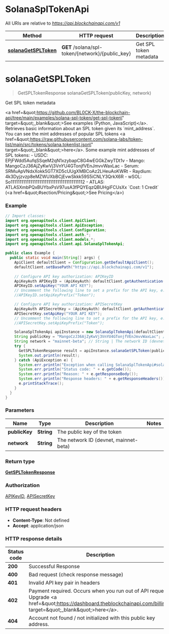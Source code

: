 # SolanaSplTokenApi

All URIs are relative to *https://api.blockchainapi.com/v1*

Method | HTTP request | Description
------------- | ------------- | -------------
[**solanaGetSPLToken**](SolanaSplTokenApi.md#solanaGetSPLToken) | **GET** /solana/spl-token/{network}/{public_key} | Get SPL token metadata


<a name="solanaGetSPLToken"></a>
# **solanaGetSPLToken**
> GetSPLTokenResponse solanaGetSPLToken(publicKey, network)

Get SPL token metadata

&lt;a href&#x3D;\&quot;https://github.com/BL0CK-X/the-blockchain-api/tree/main/examples/solana-spl-token/get-spl-token\&quot; target&#x3D;\&quot;_blank\&quot;&gt;See examples (Python, JavaScript)&lt;/a&gt;.  Retrieves basic information about an SPL token given its &#x60;mint_address&#x60;.  You can see the mint addresses of popular SPL tokens &lt;a href&#x3D;\&quot;https://raw.githubusercontent.com/solana-labs/token-list/main/src/tokens/solana.tokenlist.json\&quot; target&#x3D;\&quot;_blank\&quot;&gt;here&lt;/a&gt;.  Some example mint addresses of SPL tokens: - USDC: EPjFWdd5AufqSSqeM2qN1xzybapC8G4wEGGkZwyTDt1v - Mango: MangoCzJ36AjZyKwVj3VnYU4GTonjfVEnJmvvWaxLac - Serum: SRMuApVNdxXokk5GT7XD5cUUgXMBCoAz2LHeuAoKWRt - Raydium: 4k3Dyjzvzp8eMZWUXbBCjEvwSkkk59S5iCNLY3QrkX6R - wSOL: So11111111111111111111111111111111111111112 - ATLAS: ATLASXmbPQxBUYbxPsV97usA3fPQYEqzQBUHgiFCUsXx  &#x60;Cost: 1 Credit&#x60; (&lt;a href&#x3D;\&quot;#section/Pricing\&quot;&gt;See Pricing&lt;/a&gt;)

### Example
```java
// Import classes:
import org.openapitools.client.ApiClient;
import org.openapitools.client.ApiException;
import org.openapitools.client.Configuration;
import org.openapitools.client.auth.*;
import org.openapitools.client.models.*;
import org.openapitools.client.api.SolanaSplTokenApi;

public class Example {
  public static void main(String[] args) {
    ApiClient defaultClient = Configuration.getDefaultApiClient();
    defaultClient.setBasePath("https://api.blockchainapi.com/v1");
    
    // Configure API key authorization: APIKeyID
    ApiKeyAuth APIKeyID = (ApiKeyAuth) defaultClient.getAuthentication("APIKeyID");
    APIKeyID.setApiKey("YOUR API KEY");
    // Uncomment the following line to set a prefix for the API key, e.g. "Token" (defaults to null)
    //APIKeyID.setApiKeyPrefix("Token");

    // Configure API key authorization: APISecretKey
    ApiKeyAuth APISecretKey = (ApiKeyAuth) defaultClient.getAuthentication("APISecretKey");
    APISecretKey.setApiKey("YOUR API KEY");
    // Uncomment the following line to set a prefix for the API key, e.g. "Token" (defaults to null)
    //APISecretKey.setApiKeyPrefix("Token");

    SolanaSplTokenApi apiInstance = new SolanaSplTokenApi(defaultClient);
    String publicKey = "MangoCzJ36AjZyKwVj3VnYU4GTonjfVEnJmvvWaxLac"; // String | The public key of the token
    String network = "mainnet-beta"; // String | The network ID (devnet, mainnet-beta)
    try {
      GetSPLTokenResponse result = apiInstance.solanaGetSPLToken(publicKey, network);
      System.out.println(result);
    } catch (ApiException e) {
      System.err.println("Exception when calling SolanaSplTokenApi#solanaGetSPLToken");
      System.err.println("Status code: " + e.getCode());
      System.err.println("Reason: " + e.getResponseBody());
      System.err.println("Response headers: " + e.getResponseHeaders());
      e.printStackTrace();
    }
  }
}
```

### Parameters

Name | Type | Description  | Notes
------------- | ------------- | ------------- | -------------
 **publicKey** | **String**| The public key of the token |
 **network** | **String**| The network ID (devnet, mainnet-beta) |

### Return type

[**GetSPLTokenResponse**](GetSPLTokenResponse.md)

### Authorization

[APIKeyID](../README.md#APIKeyID), [APISecretKey](../README.md#APISecretKey)

### HTTP request headers

 - **Content-Type**: Not defined
 - **Accept**: application/json

### HTTP response details
| Status code | Description | Response headers |
|-------------|-------------|------------------|
**200** | Successful Response |  -  |
**400** | Bad request (check response message) |  -  |
**401** | Invalid API key pair in headers |  -  |
**402** | Payment required. Occurs when you run out of API requests. Upgrade &lt;a href&#x3D;\&quot;https://dashboard.theblockchainapi.com/billing\&quot; target&#x3D;\&quot;_blank\&quot;&gt;here&lt;/a&gt;. |  -  |
**404** | Account not found / not initialized with this public key address. |  -  |

